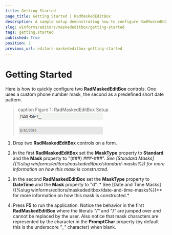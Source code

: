 ```yaml
---
title: Getting Started
page_title: Getting Started | RadMaskedEditBox
description: A sample setup demonstrating how to configure RadMaskedEditBox with a custom phone mask and a short date pattern.
slug: winforms/editors/maskededitbox/getting-started
tags: getting,started
published: True
position: 2
previous_url: editors-maskededitbox-getting-started
---
```


# Getting Started

Here is how to quickly configure two __RadMaskedEditBox__ controls. One uses a custom phone number mask, the second as a predefined short date pattern.

>caption Figure 1: RadMaskedEditBox Setup
![editors-maskededitbox-getting-started 001](images/editors-maskededitbox-getting-started001.png)

1. Drop two __RadMaskedEditBox__ controls on a form.            

1. In the first __RadMaskedEditBox__ set the __MaskType__ property to __Standard__ and the __Mask__ property to "(###) ###-###". *See *[Standard Masks]({%slug winforms/editors/maskededitbox/standard-masks%})* for more information on how this mask is constructed.*

1. In the second __RadMaskedEditBox__ set the __MaskType__ property to __DateTime__ and the __Mask__ property to "d". * See [Date and Time Masks]({%slug winforms/editors/maskededitbox/date-and-time-masks%})** for more information on how this mask is constructed.*

1. Press __F5__ to run the application. Notice the behavior in the first __RadMaskedEditBox__ where the literals *"("* and *")"* are jumped over and cannot be replaced by the user. Also notice that mask characters are represented by the character in the __PromptChar__ property (by default this is the underscore *"_"* character) when blank.